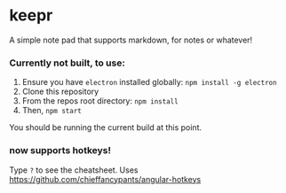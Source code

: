 # keepr
A simple note pad that supports markdown, for notes or whatever!

### Currently not built, to use:
1. Ensure you have `electron` installed globally: `npm install -g electron`
2. Clone this repository
3. From the repos root directory: `npm install`
4. Then, `npm start`

You should be running the current build at this point.


### now supports hotkeys!
Type `?` to see the cheatsheet. Uses https://github.com/chieffancypants/angular-hotkeys
